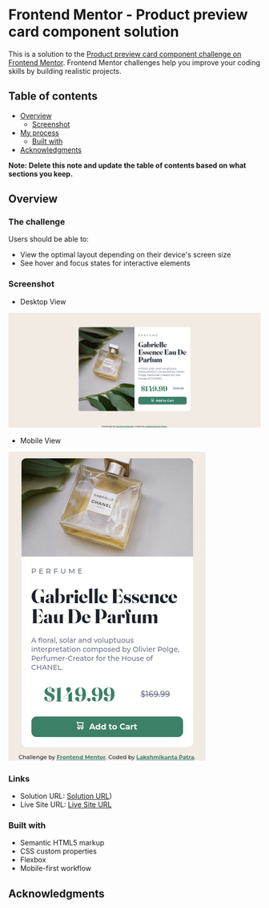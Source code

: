 # Frontend Mentor - Product preview card component solution

This is a solution to the [Product preview card component challenge on Frontend Mentor](https://www.frontendmentor.io/challenges/product-preview-card-component-GO7UmttRfa). Frontend Mentor challenges help you improve your coding skills by building realistic projects. 

## Table of contents

- [Overview](#overview)
  - [Screenshot](#screenshot)
- [My process](#my-process)
  - [Built with](#built-with)
- [Acknowledgments](#acknowledgments)

**Note: Delete this note and update the table of contents based on what sections you keep.**

## Overview

### The challenge

Users should be able to:

- View the optimal layout depending on their device's screen size
- See hover and focus states for interactive elements

### Screenshot

- Desktop View

![Desktop View](./screenshot/desktop-view.png)

- Mobile View

![Mobile View](./screenshot/mobile-view.png)

### Links

- Solution URL: [Solution URL](https://www.frontendmentor.io/solutions/productpreviewcard-JuX4f2p2p8))
- Live Site URL: [Live Site URL](https://product-preview-card-one-rho.vercel.app/)


### Built with

- Semantic HTML5 markup
- CSS custom properties
- Flexbox
- Mobile-first workflow


## Acknowledgments

